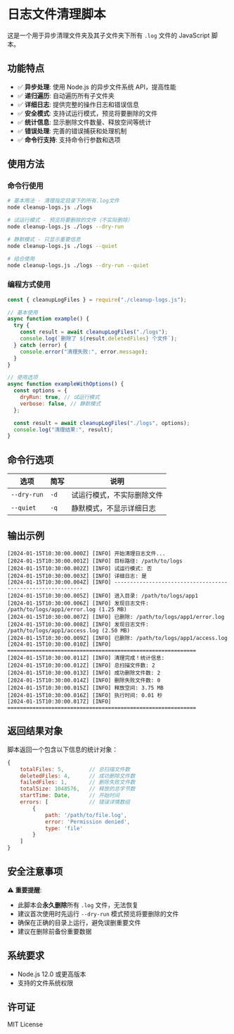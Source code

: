 # 日志文件清理脚本

这是一个用于异步清理文件夹及其子文件夹下所有 `.log` 文件的 JavaScript 脚本。

## 功能特点

- ✅ **异步处理**: 使用 Node.js 的异步文件系统 API，提高性能
- ✅ **递归遍历**: 自动遍历所有子文件夹
- ✅ **详细日志**: 提供完整的操作日志和错误信息
- ✅ **安全模式**: 支持试运行模式，预览将要删除的文件
- ✅ **统计信息**: 显示删除文件数量、释放空间等统计
- ✅ **错误处理**: 完善的错误捕获和处理机制
- ✅ **命令行支持**: 支持命令行参数和选项

## 使用方法

### 命令行使用

```bash
# 基本用法 - 清理指定目录下的所有.log文件
node cleanup-logs.js ./logs

# 试运行模式 - 预览将要删除的文件（不实际删除）
node cleanup-logs.js ./logs --dry-run

# 静默模式 - 只显示重要信息
node cleanup-logs.js ./logs --quiet

# 组合使用
node cleanup-logs.js ./logs --dry-run --quiet
```

### 编程方式使用

```javascript
const { cleanupLogFiles } = require("./cleanup-logs.js");

// 基本使用
async function example() {
  try {
    const result = await cleanupLogFiles("./logs");
    console.log(`删除了 ${result.deletedFiles} 个文件`);
  } catch (error) {
    console.error("清理失败:", error.message);
  }
}

// 使用选项
async function exampleWithOptions() {
  const options = {
    dryRun: true, // 试运行模式
    verbose: false, // 静默模式
  };

  const result = await cleanupLogFiles("./logs", options);
  console.log("清理结果:", result);
}
```

## 命令行选项

| 选项        | 简写 | 说明                       |
| ----------- | ---- | -------------------------- |
| `--dry-run` | `-d` | 试运行模式，不实际删除文件 |
| `--quiet`   | `-q` | 静默模式，不显示详细日志   |

## 输出示例

```
[2024-01-15T10:30:00.000Z] [INFO] 开始清理日志文件...
[2024-01-15T10:30:00.001Z] [INFO] 目标路径: /path/to/logs
[2024-01-15T10:30:00.002Z] [INFO] 试运行模式: 否
[2024-01-15T10:30:00.003Z] [INFO] 详细日志: 是
[2024-01-15T10:30:00.004Z] [INFO] ------------------------------------------------------------
[2024-01-15T10:30:00.005Z] [INFO] 进入目录: /path/to/logs/app1
[2024-01-15T10:30:00.006Z] [INFO] 发现日志文件: /path/to/logs/app1/error.log (1.25 MB)
[2024-01-15T10:30:00.007Z] [INFO] 已删除: /path/to/logs/app1/error.log
[2024-01-15T10:30:00.008Z] [INFO] 发现日志文件: /path/to/logs/app1/access.log (2.50 MB)
[2024-01-15T10:30:00.009Z] [INFO] 已删除: /path/to/logs/app1/access.log
[2024-01-15T10:30:00.010Z] [INFO] ============================================================
[2024-01-15T10:30:00.011Z] [INFO] 清理完成！统计信息:
[2024-01-15T10:30:00.012Z] [INFO] 总扫描文件数: 2
[2024-01-15T10:30:00.013Z] [INFO] 成功删除文件数: 2
[2024-01-15T10:30:00.014Z] [INFO] 删除失败文件数: 0
[2024-01-15T10:30:00.015Z] [INFO] 释放空间: 3.75 MB
[2024-01-15T10:30:00.016Z] [INFO] 执行时间: 0.01 秒
[2024-01-15T10:30:00.017Z] [INFO] ============================================================
```

## 返回结果对象

脚本返回一个包含以下信息的统计对象：

```javascript
{
    totalFiles: 5,        // 总扫描文件数
    deletedFiles: 4,      // 成功删除文件数
    failedFiles: 1,       // 删除失败文件数
    totalSize: 1048576,   // 释放的总字节数
    startTime: Date,      // 开始时间
    errors: [             // 错误详情数组
        {
            path: '/path/to/file.log',
            error: 'Permission denied',
            type: 'file'
        }
    ]
}
```

## 安全注意事项

⚠️ **重要提醒**:

- 此脚本会**永久删除**所有 `.log` 文件，无法恢复
- 建议首次使用时先运行 `--dry-run` 模式预览将要删除的文件
- 确保在正确的目录上运行，避免误删重要文件
- 建议在删除前备份重要数据

## 系统要求

- Node.js 12.0 或更高版本
- 支持的文件系统权限

## 许可证

MIT License
